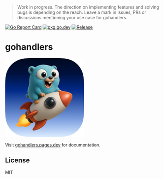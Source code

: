 > Work in progress. The direction on implementing features and solving bugs is depending on the reach. Leave a mark in issues, PRs or discussions mentioning your use case for gohandlers.

[![Go Report Card](https://goreportcard.com/badge/github.com/ufukty/gohandlers)](https://goreportcard.com/report/github.com/ufukty/gohandlers)
[![pkg.go.dev](https://pkg.go.dev/badge/github.com/ufukty/gohandlers)](https://pkg.go.dev/github.com/ufukty/gohandlers)
[![Release](https://img.shields.io/github/v/release/ufukty/gohandlers)](https://github.com/ufukty/gohandlers/releases)

# gohandlers

<img src="assets/logo@3x.png" width="256px">

Visit [gohandlers.pages.dev](https://gohandlers.pages.dev) for documentation.

## License

MIT
